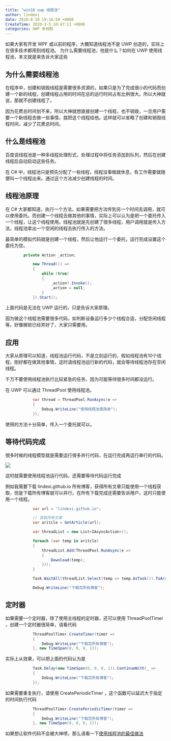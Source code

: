 ```yaml
---
title: "win10 uwp 线程池"
author: lindexi
date: 2018-8-10 19:16:50 +0800
CreateTime: 2020-3-5 10:47:11 +0800
categories: UWP 多线程
---
```


如果大家有开发 WPF 或以前的程序，大概知道线程池不是 UWP 创造的，实际上在很多技术都用到线程池。
为什么需要线程池，他是什么？如何在 UWP 使用线程池，本文就是来告诉大家这些

<!--more-->


<!-- csdn -->
<div id="toc"></div>
<!-- 标签：UWP，多线程 -->

## 为什么需要线程池

在程序中，创建和销毁线程是需要很多资源的，如果只是为了完成很小的代码而创建一个新的线程，创建线程占用的时间在总的运行时间占有比例很大。所以大神就说，那就不创建线程了。

因为花费总时间划不来，所以大神就想直接创建一个线程，也不销毁，一旦用户需要一个新线程去做一些事情，就把这个线程给他。这样就可以省略了创建和销毁线程时间，减少了花费总时间。

## 什么是线程池

百度说线程池是一种多线程处理形式，处理过程中将任务添加到队列，然后在创建线程后自动启动这些任务。

在 C# 中，线程池只是预先分配了一些线程，线程没事做就休息，有工作需要就随便叫一个线程出来。通过这个方法减少创建线程的时间。
 
## 线程池原理

在 C# 大家都知道，执行一个方法，如果需要把方法传到另一个时间去调用，就可以使用委托。而创建一个线程去做其他的事情，实际上可以认为是把一个委托传入一个线程，让这个线程使用。线程池就是先创建了很多线程，用户调用就是传入方法，线程池拿出一个空闲的线程去执行传入的方法。

最简单的模拟代码就是创建一个线程，然后让他运行一个委托，运行完成设置这个委托为空。

```csharp
        private Action _action;

            new Thread(() =>
            {
                while (true)
                {
                    _action?.Invoke();
                    _action = null;
                }
            }).Start();
```

上面代码是无法在 UWP 运行的，只是告诉大家原理。
 
因为做这个线程池需要很多代码，如判断设备运行多少个线程合适，分配空闲线程等。好像微软已经弄好了，大家只需要用。

## 应用

大家从原理可以知道，线程池运行代码，不是立刻运行的，假如线程池有10个线程，刚好都在做其他事情，这时请线程池运行新的代码，就会等待线程池存在空闲线程。

千万不要使用线程池执行比较紧急的任务，因为可能等待很多时间都没运行。

在 UWP 可以通过 ThreadPool 使用线程池。

```csharp
            var thread = ThreadPool.RunAsync(e =>
            {
                Debug.WriteLine("使用线程池很简单");
            });
```

使用的方法十分简单，传入一个委托就可以。

## 等待代码完成

很多时候的线程模型就是需要运行很多并行代码，在运行完成再运行串行的代码。

![](http://image.acmx.xyz/lindexi%2F2018515193336896.jpg)

这时就需要使用线程池运行代码，还需要等待代码运行完成

例如我需要下载 lindexi.github.io 所有博客，获得所有文章只能使用一个线程获取，但是下载所有博客就可以并行。在所有下载完成还需要告诉用户，这时只能使用一个线程。

```csharp
            var url = "lindexi.github.io";

            // 获取所有文章
            var aritcle = GetArticle(url);

            var threadList = new List<IAsyncAction>();

            foreach (var temp in aritcle)
            {
                threadList.Add(ThreadPool.RunAsync(e =>
                {
                    Download(temp);
                }));
            }

            Task.WaitAll(threadList.Select(temp => temp.AsTask()).ToArray());

            Debug.WriteLine("下载完所有博客");
```

## 定时器

如果需要一个定时器，除了使用主线程的定时器，还可以使用 ThreadPoolTimer ，创建一个定时器很简单，请看代码

```csharp
            ThreadPoolTimer.CreateTimer(timer =>
            {
                Debug.WriteLine("下载完所有博客");
            }, new TimeSpan(0, 0, 0, 1));
```

实际上从效果，可以把上面的代码认为是

```csharp
            Task.Delay(new TimeSpan(0, 0, 0, 1)).ContinueWith(_ =>
            {
                Debug.WriteLine("下载完所有博客");
            });
```

如果需要重复执行，请使用 CreatePeriodicTimer ，这个函数可以延迟大于指定的时间执行代码

```csharp
            ThreadPoolTimer.CreatePeriodicTimer(timer =>
            {
                Debug.WriteLine("下载完所有博客");
            }, new TimeSpan(0, 0, 0, 1));
```

如果想让软件代码不会被大神喷，那么请看一下[使用线程池的最佳做法](https://docs.microsoft.com/zh-cn/windows/uwp/threading-async/best-practices-for-using-the-thread-pool )

